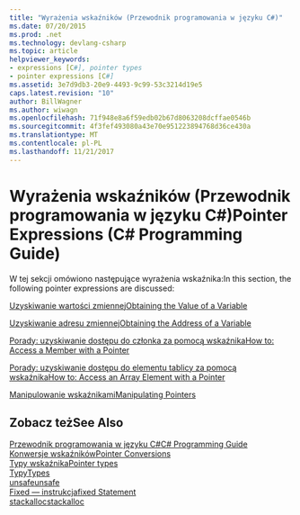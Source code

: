 ```yaml
---
title: "Wyrażenia wskaźników (Przewodnik programowania w języku C#)"
ms.date: 07/20/2015
ms.prod: .net
ms.technology: devlang-csharp
ms.topic: article
helpviewer_keywords:
- expressions [C#], pointer types
- pointer expressions [C#]
ms.assetid: 3e7d9db3-20e9-4493-9c99-53c3214d19e5
caps.latest.revision: "10"
author: BillWagner
ms.author: wiwagn
ms.openlocfilehash: 71f948e8a6f59edb02b67d8063208dcffae0546b
ms.sourcegitcommit: 4f3fef493080a43e70e951223894768d36ce430a
ms.translationtype: MT
ms.contentlocale: pl-PL
ms.lasthandoff: 11/21/2017
---
```

# <a name="pointer-expressions-c-programming-guide"></a><span data-ttu-id="314c9-102">Wyrażenia wskaźników (Przewodnik programowania w języku C#)</span><span class="sxs-lookup"><span data-stu-id="314c9-102">Pointer Expressions (C# Programming Guide)</span></span>
<span data-ttu-id="314c9-103">W tej sekcji omówiono następujące wyrażenia wskaźnika:</span><span class="sxs-lookup"><span data-stu-id="314c9-103">In this section, the following pointer expressions are discussed:</span></span>  
  
 [<span data-ttu-id="314c9-104">Uzyskiwanie wartości zmiennej</span><span class="sxs-lookup"><span data-stu-id="314c9-104">Obtaining the Value of a Variable</span></span>](../../../csharp/programming-guide/unsafe-code-pointers/how-to-obtain-the-value-of-a-pointer-variable.md)  
  
 [<span data-ttu-id="314c9-105">Uzyskiwanie adresu zmiennej</span><span class="sxs-lookup"><span data-stu-id="314c9-105">Obtaining the Address of a Variable</span></span>](../../../csharp/programming-guide/unsafe-code-pointers/how-to-obtain-the-address-of-a-variable.md)  
  
 [<span data-ttu-id="314c9-106">Porady: uzyskiwanie dostępu do członka za pomocą wskaźnika</span><span class="sxs-lookup"><span data-stu-id="314c9-106">How to: Access a Member with a Pointer</span></span>](../../../csharp/programming-guide/unsafe-code-pointers/how-to-access-a-member-with-a-pointer.md)  
  
 [<span data-ttu-id="314c9-107">Porady: uzyskiwanie dostępu do elementu tablicy za pomocą wskaźnika</span><span class="sxs-lookup"><span data-stu-id="314c9-107">How to: Access an Array Element with a Pointer</span></span>](../../../csharp/programming-guide/unsafe-code-pointers/how-to-access-an-array-element-with-a-pointer.md)  
  
 [<span data-ttu-id="314c9-108">Manipulowanie wskaźnikami</span><span class="sxs-lookup"><span data-stu-id="314c9-108">Manipulating Pointers</span></span>](../../../csharp/programming-guide/unsafe-code-pointers/manipulating-pointers.md)  
  
## <a name="see-also"></a><span data-ttu-id="314c9-109">Zobacz też</span><span class="sxs-lookup"><span data-stu-id="314c9-109">See Also</span></span>  
 [<span data-ttu-id="314c9-110">Przewodnik programowania w języku C#</span><span class="sxs-lookup"><span data-stu-id="314c9-110">C# Programming Guide</span></span>](../../../csharp/programming-guide/index.md)  
 [<span data-ttu-id="314c9-111">Konwersje wskaźników</span><span class="sxs-lookup"><span data-stu-id="314c9-111">Pointer Conversions</span></span>](../../../csharp/programming-guide/unsafe-code-pointers/pointer-conversions.md)  
 [<span data-ttu-id="314c9-112">Typy wskaźnika</span><span class="sxs-lookup"><span data-stu-id="314c9-112">Pointer types</span></span>](../../../csharp/programming-guide/unsafe-code-pointers/pointer-types.md)  
 [<span data-ttu-id="314c9-113">Typy</span><span class="sxs-lookup"><span data-stu-id="314c9-113">Types</span></span>](../../../csharp/language-reference/keywords/types.md)  
 [<span data-ttu-id="314c9-114">unsafe</span><span class="sxs-lookup"><span data-stu-id="314c9-114">unsafe</span></span>](../../../csharp/language-reference/keywords/unsafe.md)  
 [<span data-ttu-id="314c9-115">Fixed — instrukcja</span><span class="sxs-lookup"><span data-stu-id="314c9-115">fixed Statement</span></span>](../../../csharp/language-reference/keywords/fixed-statement.md)  
 [<span data-ttu-id="314c9-116">stackalloc</span><span class="sxs-lookup"><span data-stu-id="314c9-116">stackalloc</span></span>](../../../csharp/language-reference/keywords/stackalloc.md)
